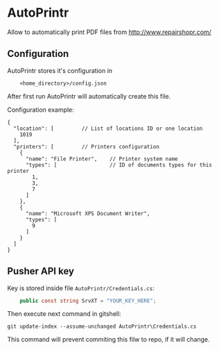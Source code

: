 # AutoPrintr

Allow to automatically print PDF files from http://www.repairshopr.com/

## Configuration

AutoPrintr stores it's configuration in

```
    <home_directory>/config.json
```

After first run AutoPrintr will automatically create this file.

Configuration example:

```
{
  "location": [         // List of locations ID or one location
    1019
  ],
  "printers": [         // Printers configuration
    {
      "name": "File Printer",    // Printer system name
      "types": [                 // ID of documents types for this printer
        1,
        3,
        7
      ]
    },
    {
      "name": "Microsoft XPS Document Writer",
      "types": [
        9
      ]
    }
  ]
}
```

## Pusher API key

Key is stored inside file `AutoPrintr/Credentials.cs`:
```C#
    public const string SrvXT = "YOUR_KEY_HERE";
```

Then execute next command in gitshell:

```
git update-index --assume-unchanged AutoPrintr\Credentials.cs
```

This command will prevent commiting this filw to repo, if it will change.

